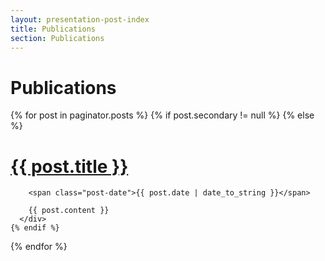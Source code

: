 ```yaml
---
layout: presentation-post-index
title: Publications
section: Publications
---
```

Publications
============


<div class="posts">
  {% for post in paginator.posts %}
    {% if post.secondary != null %}
    {% else %}
      <div class="post">
        <h1 class="post-title">
          <a href="{{ post.url }}">
            {{ post.title }}
          </a>
        </h1>

        <span class="post-date">{{ post.date | date_to_string }}</span>

        {{ post.content }}
      </div>
    {% endif %}
  {% endfor %}
</div>
